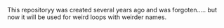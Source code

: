 This repositoryy was created several years ago and was forgoten..... but now it will be used for weird loops with weirder names. 
